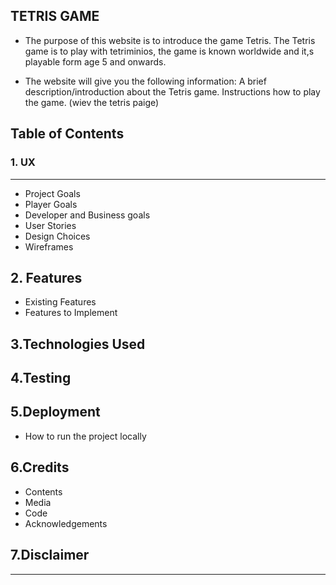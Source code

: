 ## TETRIS GAME
* The purpose of this website is to introduce the game Tetris. The Tetris game is to play with tetriminios, the game is known worldwide and it,s playable form age 5 and onwards.

* The website will give you the following information:
A brief description/introduction about the Tetris game.
Instructions how to play the game.
            (wiev the tetris paige)
## Table of Contents
   ### 1. UX
   ----------------------
   * Project Goals
   * Player Goals
   * Developer and Business goals
   * User Stories
   * Design Choices
   * Wireframes

## 2. Features
   * Existing Features
   * Features to Implement
## 3.Technologies Used
## 4.Testing
## 5.Deployment
* How to run the project locally
## 6.Credits
  * Contents
  * Media
  * Code
  * Acknowledgements
## 7.Disclaimer
-----------------------------------------



